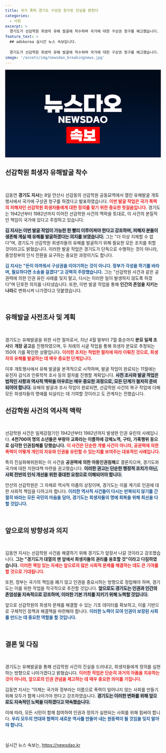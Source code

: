 ```yaml
---
title: 국가 폭력 경기도 구상권 청구로 진실을 밝힌다
categories:
  - 사회
excerpt: >
  경기도가 선감학원 희생자 유해 발굴에 착수하며 국가에 대한 구상권 청구를 예고했습니다. 김동연 지사는 “폭력 없는 사회를 위한 각성을 촉구한다”며 피해자에 대한 진상 규명을 강조했습니다.
feature_text: >
  ## adskorea 실시간 뉴스 속보입니다.

  경기도가 선감학원 희생자 유해 발굴에 착수하며 국가에 대한 구상권 청구를 예고했습니다. 김동연 지사는 “폭력 없는 사회를 위한 각성을 촉구한다”며 피해자에 대한 진상 규명을 강조했습니다.
image: '/assets/img/newsdao_breakingnews.jpg'
---
```


<p><img src="/assets/img/newsdao_breakingnews.jpg" alt="adskorea 속보" /></p>

<h2 data-ke-size="size26">선감학원 희생자 유해발굴 착수</h2>

<p data-ke-size="size16">&nbsp;</p>

<p>김동연 <b>경기도 지사</b>는 8일 안산시 선감동의 선감학원 공동묘역에서 열린 유해발굴 개토 행사에서 국가에 구상권 청구를 하겠다고 발표하였습니다. <b><span style="color: #ee2323;">이번 발굴 작업은 국가 폭력의 피해자인 선감학원 희생자들에게 대한 정의를 찾기 위한 중요한 첫걸음입니다.</span></b> 경기도는 1942년부터 1982년까지 이어진 선감학원 사건의 맥락을 토대로, 이 사건의 본질적인 책임이 국가에 있다고 주장하고 있습니다. </p>

<p><b><span style="background-color: #21538527;">김 지사는 이번 발굴 작업이 가능한 한 빨리 이루어져야 한다고 강조하며, 피해자 분들이 생존해 계실 때 유해를 발굴하겠다는 의지를 보였습니다.</span></b> 그는 "더 이상 지체할 수 없다"며, 경기도가 선감학원 희생자들의 유해를 발굴하기 위해 필요한 모든 조치를 취할 것이라고도 밝혔습니다. 이러한 발굴 작업은 경기도가 단독으로 수행하는 것이 아니라, 중앙정부의 인식 전환을 요구하는 중요한 과정이기도 합니다. </p>

<p><b><span style="color: #1a5490;">김 지사는 "돈이 아까워서 구상권을 이야기하는 것이 아니다. 정부가 각성을 하기를 바라며, 필요하다면 소송을 걸겠다"고 강력히 주장했습니다.</span></b> 그는 "선감학원 사건과 같은 공권력에 의한 인권 유린 사례를 잊지 말고, 다시는 이러한 일이 발생하지 않도록 하겠다"며 단호한 의지를 나타냈습니다. 또한, 이번 발굴 작업을 통해 <b>인간의 존엄을 지키는 나라</b>로 변화시켜 나가겠다고 덧붙였습니다.</p>

<p data-ke-size="size16">&nbsp;</p>

<h2 data-ke-size="size26">유해발굴 사전조사 및 계획</h2>

<p data-ke-size="size16">&nbsp;</p>

<p>경기도는 유해발굴을 위한 사전 절차로서, 지난 4월 말부터 7월 중순까지 <b>분묘 일제 조사</b>와 <b>개장 공고</b>를 진행하였으며, 두 차례의 시굴 작업을 통해 희생자 분묘로 추정되는 150여 기를 확인한 상황입니다. <b><span style="color: #ee2323;">이러한 조치는 적법한 절차에 따라 이뤄진 것으로, 희생자의 유해를 발굴하는 데 매우 중요한 단계입니다.</span></b> </p>

<p>이후 개토행사에서 유해 발굴을 본격적으로 시작하며, 발굴 작업이 완료되는 11월에는 유전자 감식과 인류학적 조사 등의 절차를 진행할 계획입니다. <b><span style="background-color: #21538527;">사전 조사와 발굴 작업은 법적인 사항과 역사적 맥락을 아우르는 매우 중요한 과정으로, 모든 단계가 철저히 준비되어야 합니다.</span></b> 유해의 발굴과 조사 작업이 완료되면, 선감학원 사건의 복구 작업에 더해 모든 희생자들의 명예를 되살리는 데 기여할 것이라고 도 관계자는 전했습니다.</p>

<h2 data-ke-size="size26">선감학원 사건의 역사적 맥락</h2>

<p data-ke-size="size16">&nbsp;</p>

<p>선감학원 사건은 일제강점기인 1942년부터 1982년까지 발생한 인권 유린의 사례입니다. <b>4천700여 명의 소년들은 부랑아 교화라는 이름하에 강제노역, 구타, 가혹행위 등으로 심각한 인권침해를 당했습니다.</b> <b><span style="color: #ee2323;">이 사건은 단순한 개별 사건이 아니라, 공권력에 의한 폭력이 어떻게 개인의 자유와 인권을 유린할 수 있는지를 보여주는 대표적인 사례입니다.</span></b> </p>

<p>특히 진실화해위원회는 이 사건을 <b>공권력에 의한 아동인권침해</b>로 결론지으며, 경기도와 국가에 대한 지원대책 마련을 권고했습니다. <b><span style="background-color: #21538527;">이러한 권고는 단순한 행정적 조치가 아닌, 사회 전반의 인식 개선을 위한 중대한 요청으로 이해되어야 합니다.</span></b> </p>

<p>안산의 선감학원은 그 자체로 역사적 아픔의 상징이며, 경기도는 이를 계기로 인권에 대한 사회적 책임을 다하고자 합니다. <b><span style="color: #1a5490;">이러한 역사적 사건들이 다시는 반복되지 않기를 간절히 바라는 모든 국민의 마음을 담아, 경기도는 희생자들의 명예 회복을 위해 최선을 다할 것입니다.</span></b></p>

<p data-ke-size="size16">&nbsp;</p>

<h2 data-ke-size="size26">앞으로의 방향성과 의지</h2>

<p data-ke-size="size16">&nbsp;</p>

<p>김동연 지사는 선감학원 사건을 해결하기 위해 경기도가 앞장서 나갈 것이라고 강조했습니다. <b>그는 "경기도가 대열의 맨 앞에서 희생자들의 권리를 옹호할 것"이라고 다짐하였습니다.</b> <b><span style="color: #ee2323;">이러한 책임 있는 자세는 앞으로의 많은 사회적 문제를 해결하는 데도 큰 기여를 할 것으로 기대됩니다.</span></b> </p>

<p>또한, 정부는 국가의 책임을 폐기 않고 인권을 중요시하는 방향으로 정립해야 하며, 경기도는 이를 위한 작업을 적극적으로 추진할 것입니다. <b><span style="background-color: #21538527;">앞으로도 경기도는 인권과 인간의 존엄성을 지속적으로 강조하며, 이러한 기본 가치를 지키기 위해 노력할 것입니다.</span></b> </p>

<p>앞으로 선감학원의 희생자 문제를 해결할 수 있는 기초 데이터를 확보하고, 이를 기반으로 구체적인 정책과 해결책을 마련해야 합니다. <b><span style="color: #1a5490;">이러한 노력이 모여 인권이 보장된 사회를 만드는 데 중요한 역할을 할 것입니다.</span></b></p>

<p data-ke-size="size16">&nbsp;</p>

<h2 data-ke-size="size26">결론 및 다짐</h2>

<p data-ke-size="size16">&nbsp;</p>

<p>경기도는 유해발굴을 통해 선감학원 사건의 진실을 드러내고, 희생자들에게 정의를 실현하는 방향으로 나아가겠다고 밝혔습니다. <b><span style="color: #ee2323;">이러한 작업은 단순히 과거의 아픔을 치유하는 것이 아니라, 앞으로의 인권 관념을 제고하는 데 매우 중요한 의미를 가집니다.</span></b> </p>

<p>김동연 지사는 “이제는 국가와 정부라는 이름으로 폭력이 일어나지 않는 사회를 만들기 위해 모두가 함께 나아가야 한다고 강조하였습니다. <b><span style="background-color: #21538527;">경기도는 이러한 변화를 위해 앞으로도 지속적인 노력을 다하겠다고 약속했습니다.</span></b> </p>

<p>이에 따라, 모든 시민이 함께 참여하여 인권과 정의가 실현되는 사회를 위해 힘써야 합니다. <b><span style="color: #1a5490;">우리 모두의 연대와 협력이 새로운 역사를 만들어 내는 원동력이 될 것임을 잊지 말아야 합니다.</span></b></p>

<p data-ke-size="size16">&nbsp;</p>
실시간 뉴스 속보는, <a href="https://newsdao.kr" rel="dofollow">https://newsdao.kr</a>


